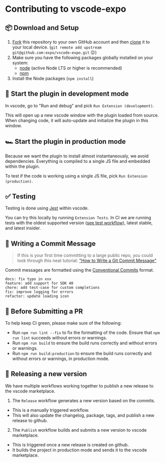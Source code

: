 # Contributing to vscode-expo

## 📦 Download and Setup

1. [Fork](https://help.github.com/articles/fork-a-repo/) this repository to your own GitHub account and then [clone](https://help.github.com/articles/cloning-a-repository/) it to your local device. (`git remote add upstream git@github.com:expo/vscode-expo.git` 😉)
2. Make sure you have the following packages globally installed on your system:
   - [node](https://nodejs.org/) (active Node LTS or higher is recommended)
   - [npm](https://npmjs.com/)
3. Install the Node packages (`npm install`)

## 🚗 Start the plugin in development mode

In vscode, go to "Run and debug" and pick `Run Extension (development)`.

This will open up a new vscode window with the plugin loaded from source.
When changing code, it will auto-update and initialize the plugin in this window.

## 🏎️ Start the plugin in production mode

Because we want the plugin to install almost instantaneously, we avoid dependencies.
Everything is compiled to a single JS file and embedded within the plugin.

To test if the code is working using a single JS file, pick `Run Extension (production)`.

## ✅ Testing

Testing is done using [Jest](https://jestjs.io/https://jestjs.io/) within vscode.

You can try this locally by running `Extension Tests`.
In CI we are running tests with the oldest supported version ([see test workflow](https://github.com/expo/vscode-expo/blob/main/.github/workflows/test.yml#L10)), latest stable, and latest insider.

## 📝 Writing a Commit Message

> If this is your first time committing to a large public repo, you could look through this neat tutorial: ["How to Write a Git Commit Message"](https://chris.beams.io/posts/git-commit/)

Commit messages are formatted using the [Conventional Commits](https://www.conventionalcommits.org/) format.

```
docs: fix typo in xxx
feature: add support for SDK 40
chore: add test-case for custom completions
fix: improve logging for errors
refactor: update loading icon
```

## 🔎 Before Submitting a PR

To help keep CI green, please make sure of the following:

- Run `npm run lint --fix` to fix the formatting of the code. Ensure that `npm run lint` succeeds without errors or warnings.
- Run `npm run build` to ensure the build runs correctly and without errors or warnings.
- Run `npm run build:production` to ensure the build runs correctly and without errors or warnings, in production mode.

## 🚀 Releasing a new version

We have multiple workflows working together to publish a new release to the vscode marketplace.

1. The `Release` workflow generates a new version based on the commits.
  - This is a manually triggered workflow.
  - This will also update the changelog, package, tags, and publish a new release to github.
2. The `Publish` workflow builds and submits a new version to vscode marketplace.
  - This is triggered once a new release is created on github.
  - It builds the project in production mode and sends it to the vscode marketplace.
